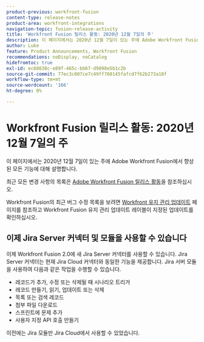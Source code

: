 ```yaml
---
product-previous: workfront-fusion
content-type: release-notes
product-area: workfront-integrations
navigation-topic: fusion-release-activity
title: 'Workfront Fusion 릴리스 활동: 2020년 12월 7일의 주'
description: 이 페이지에서는 2020년 12월 7일이 있는 주에 Adobe Workfront Fusion에서 향상된 모든 기능에 대해 설명합니다.
author: Luke
feature: Product Announcements, Workfront Fusion
recommendations: noDisplay, noCatalog
hidefromtoc: true
exl-id: ec68630c-e89f-465c-bb67-d9898e5b1c2b
source-git-commit: 77ec3c007ce7c49ff760145fafcd7f62b273a18f
workflow-type: tm+mt
source-wordcount: '166'
ht-degree: 0%

---
```


# Workfront Fusion 릴리스 활동: 2020년 12월 7일의 주

이 페이지에서는 2020년 12월 7일이 있는 주에 Adobe Workfront Fusion에서 향상된 모든 기능에 대해 설명합니다.

최근 모든 변경 사항의 목록은 [Adobe Workfront Fusion 릴리스 활동](/help/workfront-fusion/fusion-product-releases/fusion-release-activity.md)을 참조하십시오.

Workfront Fusion의 최근 버그 수정 목록을 보려면 [Workfront 유지 관리 업데이트](https://experienceleague.adobe.com/docs/workfront-known-issues/releases/current-updates.html) 페이지를 참조하고 Workfront Fusion 유지 관리 업데이트 레이블이 지정된 업데이트를 확인하십시오.

## 이제 Jira Server 커넥터 및 모듈을 사용할 수 있습니다

이제 Workfront Fusion 2.0에 새 Jira Server 커넥터를 사용할 수 있습니다. Jira Server 커넥터는 현재 Jira Cloud 커넥터와 동일한 기능을 제공합니다. Jira 서버 모듈을 사용하여 다음과 같은 작업을 수행할 수 있습니다.

* 레코드가 추가, 수정 또는 삭제될 때 시나리오 트리거
* 레코드 만들기, 읽기, 업데이트 또는 삭제
* 목록 또는 검색 레코드
* 첨부 파일 다운로드
* 스프린트에 문제 추가
* 사용자 지정 API 호출 만들기

이전에는 Jira 모듈만 Jira Cloud에서 사용할 수 있었습니다.
